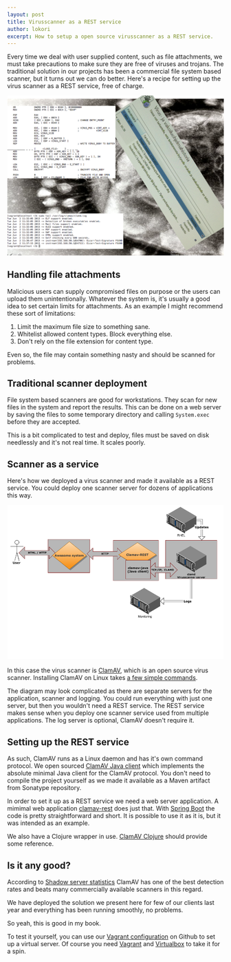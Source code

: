 ```yaml
---
layout: post
title: Virusscanner as a REST service
author: lokori
excerpt: How to setup a open source virusscanner as a REST service. 
---
```


Every time we deal with user supplied content, such as file attachments, we must take precautions
to make sure they are free of viruses and trojans. The traditional solution in our projects has been a commercial file system based scanner, but it turns out we can do better. Here's a recipe for setting up the virus scanner as a REST service, free of charge.


![Virus](/img/rest-virusscan/virii.png)


## Handling file attachments

Malicious users can supply compromised files on purpose or the users can upload them unintentionally. Whatever
the system is, it's usually a good idea to set certain limits for attachments. As an example I might recommend
these sort of limitations:

1. Limit the maximum file size to something sane.
2. Whitelist allowed content types. Block everything else.
3. Don't rely on the file extension for content type.

Even so, the file may contain something nasty and should be scanned for problems.

## Traditional scanner deployment

File system based scanners are good for workstations. They scan for new files in the system
and report the results. This can be done on a web server by saving the files to some 
temporary directory and calling ```System.exec``` before they are accepted.

This is a bit complicated to test and deploy, files must be saved on disk needlessly and it's not
real time. It scales poorly.

## Scanner as a service

Here's how we deployed a virus scanner and made it available as a REST service. You could
deploy one scanner server for dozens of applications this way.

![Deployment](/img/rest-virusscan/virusscanner-deployment.png)

In this case the virus scanner is [ClamAV](http://www.clamav.net/index.html), which is an open source
virus scanner. Installing ClamAV on Linux takes [a few simple commands](https://github.com/solita/clamav-java/blob/master/env/clamd.sh). 

The diagram may look complicated as there are separate servers for the application, scanner and logging. You could run everything with just
one server, but then you wouldn't need a REST service. The REST service makes sense when you deploy one scanner service used from multiple
applications. The log server is optional, ClamAV doesn't require it.


## Setting up the REST service

As such, ClamAV runs as a Linux daemon and has it's own command protocol. We open sourced [ClamAV Java client](https://github.com/solita/clamav-java) 
which implements the absolute minimal Java client for the ClamAV protocol. You don't need to compile the project yourself as we made it available as 
a Maven artifact from Sonatype repository.

In order to set it up as a REST service we need a web server application. A mimimal web application [clamav-rest](https://github.com/solita/clamav-rest) does just that.
With [Spring Boot](http://projects.spring.io/spring-boot/) the code is pretty straightforward and short. It is possible to use it as it is, but it was intended
as an example. 

We also have a Clojure wrapper in use. [ClamAV Clojure](https://github.com/Opetushallitus/aitu/blob/master/ttk/src/clj/aitu/integraatio/clamav.clj) should
provide some reference. 

## Is it any good?

According to [Shadow server statistics](https://www.shadowserver.org/wiki/pmwiki.php/Stats/Viruses) ClamAV has one of the 
best detection rates and beats many commercially available scanners in this regard.

We have deployed the solution we present here for few of our clients last year and everything has been running smoothly,
no problems.

So yeah, this is good in my book.

To test it yourself, you can use our [Vagrant configuration](https://github.com/solita/clamav-java/blob/master/vagrant/Vagrantfile) on Github to set up a virtual server. Of course you need [Vagrant](https://www.vagrantup.com/) and [Virtualbox](https://www.virtualbox.org/) to take it for a spin.

